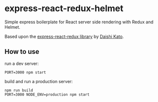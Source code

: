 # express-react-redux-helmet

Simple express boilerplate for React server side rendering with Redux and Helmet.

Based upon the [express-react-redux library](https://github.com/dai-shi/express-react-redux) by [Daishi Kato](https://github.com/dai-shi).

## How to use

run a dev server:

```
PORT=3000 npm start
```

build and run a production server:

```
npm run build
PORT=3000 NODE_ENV=production npm start
```
